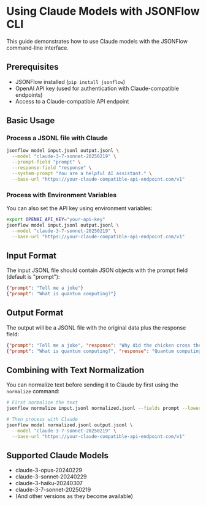 # Using Claude Models with JSONFlow CLI

This guide demonstrates how to use Claude models with the JSONFlow command-line interface.

## Prerequisites

- JSONFlow installed (`pip install jsonflow`)
- OpenAI API key (used for authentication with Claude-compatible endpoints)
- Access to a Claude-compatible API endpoint

## Basic Usage

### Process a JSONL file with Claude

```bash
jsonflow model input.jsonl output.jsonl \
  --model "claude-3-7-sonnet-20250219" \
  --prompt-field "prompt" \
  --response-field "response" \
  --system-prompt "You are a helpful AI assistant." \
  --base-url "https://your-claude-compatible-api-endpoint.com/v1"
```

### Process with Environment Variables

You can also set the API key using environment variables:

```bash
export OPENAI_API_KEY="your-api-key"
jsonflow model input.jsonl output.jsonl \
  --model "claude-3-7-sonnet-20250219" \
  --base-url "https://your-claude-compatible-api-endpoint.com/v1"
```

## Input Format

The input JSONL file should contain JSON objects with the prompt field (default is "prompt"):

```json
{"prompt": "Tell me a joke"}
{"prompt": "What is quantum computing?"}
```

## Output Format

The output will be a JSONL file with the original data plus the response field:

```json
{"prompt": "Tell me a joke", "response": "Why did the chicken cross the road? To get to the other side!"}
{"prompt": "What is quantum computing?", "response": "Quantum computing is a type of computing..."}
```

## Combining with Text Normalization

You can normalize text before sending it to Claude by first using the `normalize` command:

```bash
# First normalize the text
jsonflow normalize input.jsonl normalized.jsonl --fields prompt --lower

# Then process with Claude
jsonflow model normalized.jsonl output.jsonl \
  --model "claude-3-7-sonnet-20250219" \
  --base-url "https://your-claude-compatible-api-endpoint.com/v1"
```

## Supported Claude Models

- claude-3-opus-20240229
- claude-3-sonnet-20240229
- claude-3-haiku-20240307
- claude-3-7-sonnet-20250219
- (And other versions as they become available) 